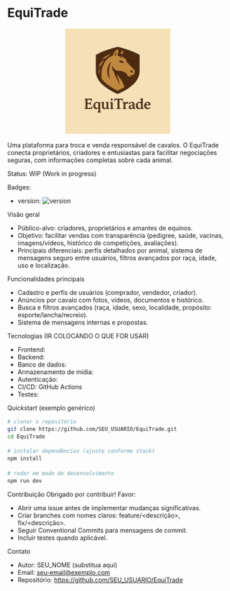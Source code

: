 # EquiTrade
<p align="center">
  <!-- Substitua o caminho abaixo pela sua logo (ex.: /assets/logo.png ou /docs/logo.png) -->
  <img src="Imagens/LOGOCERTA.jpeg" alt="EquiTrade Logo" width="240" />
</p>

Uma plataforma para troca e venda responsável de cavalos. O EquiTrade conecta proprietários, criadores e entusiastas para facilitar negociações seguras, com informações completas sobre cada animal.

Status: WIP (Work in progress)

Badges:
- version: ![version](https://img.shields.io/badge/version-0.1.0-lightgrey)

Visão geral
- Público-alvo: criadores, proprietários e amantes de equinos.
- Objetivo: facilitar vendas com transparência (pedigree, saúde, vacinas, imagens/vídeos, histórico de competições, avaliações).
- Principais diferenciais: perfis detalhados por animal, sistema de mensagens seguro entre usuários, filtros avançados por raça, idade, uso e localização.

Funcionalidades principais
- Cadastro e perfis de usuários (comprador, vendedor, criador).
- Anúncios por cavalo com fotos, vídeos, documentos e histórico.
- Busca e filtros avançados (raça, idade, sexo, localidade, propósito: esporte/lancha/recreio).
- Sistema de mensagens internas e propostas.

Tecnologias (IR COLOCANDO O QUE FOR USAR)
- Frontend: 
- Backend: 
- Banco de dados:
- Armazenamento de mídia: 
- Autenticação: 
- CI/CD: GitHub Actions
- Testes:

Quickstart (exemplo genérico)
```bash
# clonar o repositório
git clone https://github.com/SEU_USUARIO/EquiTrade.git
cd EquiTrade

# instalar dependências (ajuste conforme stack)
npm install

# rodar em modo de desenvolvimento
npm run dev
```
Contribuição
Obrigado por contribuir! Favor:
- Abrir uma issue antes de implementar mudanças significativas.
- Criar branches com nomes claros: feature/<descrição>, fix/<descrição>.
- Seguir Conventional Commits para mensagens de commit.
- Incluir testes quando aplicável.

Contato
- Autor: SEU_NOME (substitua aqui)
- Email: seu-email@exemplo.com
- Repositório: https://github.com/SEU_USUARIO/EquiTrade
